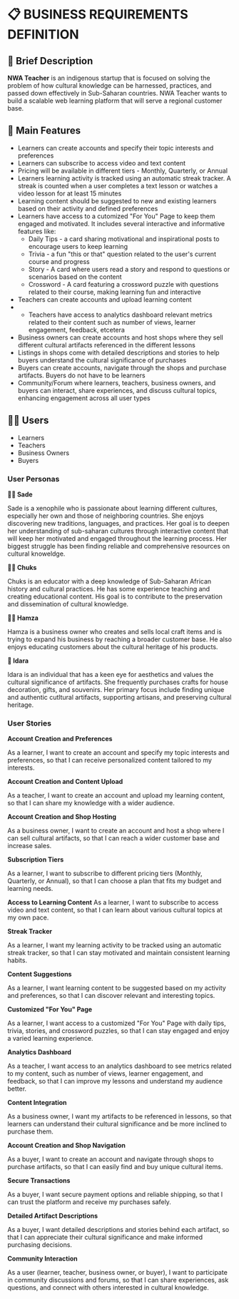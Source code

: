 # 📋 BUSINESS REQUIREMENTS DEFINITION

## 📝 Brief Description
**NWA Teacher** is an indigenous startup that is focused on solving the problem of how cultural knowledge can be harnessed, practices, and passed down effectively in Sub-Saharan countries. NWA Teacher wants to build a scalable web learning platform that will serve a regional customer base.

## 🧰 Main Features
* Learners can create accounts and specify their topic interests and preferences
* Learners can subscribe to access video and text content
* Pricing will be available in different tiers - Monthly, Quarterly, or Annual
* Learners learning activity is tracked using an automatic streak tracker. A streak is counted when a user completes a text lesson or watches a video lesson for at least 15 minutes
* Learning content should be suggested to new and existing learners based on their activity and defined preferences
* Learners have access to a cutomized "For You" Page to keep them engaged and motivated. It includes several interactive and informative features like:
  - Daily Tips - a card sharing motivational and inspirational posts to encourage users to keep learning
  - Trivia - a fun "this or that" question related to the user's current course and progress
  - Story - A card where users read a story and respond to questions or scenarios based on the content
  - Crossword - A card featuring a crossword puzzle with questions related to their course, making learning fun and interactive 
* Teachers can create accounts and upload learning content
* * Teachers have access to analytics dashboard relevant metrics related to their content such as number of views, learner engagement, feedback, etcetera
* Business owners can create accounts and host shops where they sell different cultural artifacts referenced in the different lessons
* Listings in shops come with detailed descriptions and stories to help buyers understand the cultural significance of purchases
* Buyers can create accounts, navigate through the shops and purchase artifacts. Buyers do not have to be learners
* Community/Forum where learners, teachers, business owners, and buyers can interact, share experiences, and discuss cultural topics, enhancing engagement across all user types

## 👩‍💻 Users
* Learners
* Teachers
* Business Owners
* Buyers

### User Personas
**🧑‍🎓 Sade**

Sade is a xenophile who is passionate about learning different cultures, especially her own and those of neighboring countries. She enjoys discovering new traditions, languages, and practices. Her goal is to deepen her understanding of sub-saharan cultures through interactive content that will keep her motivated and engaged throughout the learning process. Her biggest struggle has been finding reliable and comprehensive resources on cultural knoweldge.

**🧑‍🏫 Chuks**

Chuks is an educator with a deep knowledge of Sub-Saharan African history and cultural practices. He has some experience teaching and creating educational content. His goal is to contribute to the preservation and dissemination of cultural knowledge.

**🧑‍🎨 Hamza**

Hamza is a business owner who creates and sells local craft items and is trying to expand his business by reaching a broader customer base. He also enjoys educating customers about the cultural heritage of his products.

**🛒 Idara**

Idara is an individual that has a keen eye for aesthetics and values the cultural significance of artifacts. She frequently purchases crafts for house decoration, gifts, and souvenirs. Her primary focus include finding unique and authentic cutltural artifacts, supporting artisans, and preserving cultural heritage.

### User Stories
**Account Creation and Preferences** 

As a learner, I want to create an account and specify my topic interests and preferences, so that I can receive personalized content tailored to my interests.

**Account Creation and Content Upload**

As a teacher, I want to create an account and upload my learning content, so that I can share my knowledge with a wider audience.

**Account Creation and Shop Hosting**

As a business owner, I want to create an account and host a shop where I can sell cultural artifacts, so that I can reach a wider customer base and increase sales.

**Subscription Tiers**

As a learner, I want to subscribe to different pricing tiers (Monthly, Quarterly, or Annual), so that I can choose a plan that fits my budget and learning needs.

**Access to Learning Content**
As a learner, I want to subscribe to access video and text content, so that I can learn about various cultural topics at my own pace.

**Streak Tracker**

As a learner, I want my learning activity to be tracked using an automatic streak tracker, so that I can stay motivated and maintain consistent learning habits.

**Content Suggestions**

As a learner, I want learning content to be suggested based on my activity and preferences, so that I can discover relevant and interesting topics.

**Customized "For You" Page**

As a learner, I want access to a customized "For You" Page with daily tips, trivia, stories, and crossword puzzles, so that I can stay engaged and enjoy a varied learning experience.

**Analytics Dashboard**

As a teacher, I want access to an analytics dashboard to see metrics related to my content, such as number of views, learner engagement, and feedback, so that I can improve my lessons and understand my audience better.

**Content Integration**

As a business owner, I want my artifacts to be referenced in lessons, so that learners can understand their cultural significance and be more inclined to purchase them.

**Account Creation and Shop Navigation**

As a buyer, I want to create an account and navigate through shops to purchase artifacts, so that I can easily find and buy unique cultural items.

**Secure Transactions**

As a buyer, I want secure payment options and reliable shipping, so that I can trust the platform and receive my purchases safely.

**Detailed Artifact Descriptions**

As a buyer, I want detailed descriptions and stories behind each artifact, so that I can appreciate their cultural significance and make informed purchasing decisions.

**Community Interaction**

As a user (learner, teacher, business owner, or buyer), I want to participate in community discussions and forums, so that I can share experiences, ask questions, and connect with others interested in cultural knowledge.
